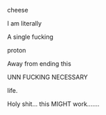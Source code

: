 cheese

I am literally

A single fucking

proton

Away from ending this

UNN
FUCKING
NECESSARY

life.

Holy shit... this MIGHT work.......